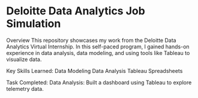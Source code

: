 # Deloitte Data Analytics Job Simulation

Overview
This repository showcases my work from the Deloitte Data Analytics Virtual Internship. In this self-paced program, I gained hands-on experience in data analysis, data modeling, and using tools like Tableau to visualize data.

Key Skills Learned:
Data Modeling
Data Analysis
Tableau
Spreadsheets

Task Completed:
Data Analysis: Built a dashboard using Tableau to explore telemetry data.
